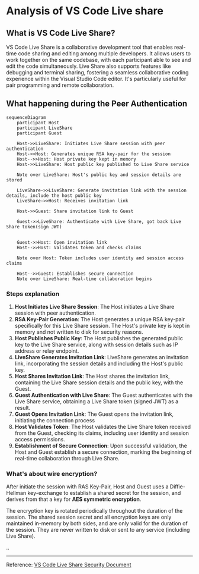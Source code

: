 # Analysis of VS Code Live share

## What is VS Code Live Share?

VS Code Live Share is a collaborative development tool that enables real-time code sharing and editing among multiple developers. It allows users to work together on the same codebase, with each participant able to see and edit the code simultaneously. Live Share also supports features like debugging and terminal sharing, fostering a seamless collaborative coding experience within the Visual Studio Code editor. It's particularly useful for pair programming and remote collaboration.

## What happening during the Peer Authentication

```mermaid
sequenceDiagram
    participant Host
    participant LiveShare
    participant Guest

    Host->>LiveShare: Initiates Live Share session with peer authentication
    Host->>Host: Generates unique RSA key-pair for the session
    Host-->>Host: Host private key kept in memory
    Host->>LiveShare: Host public key published to Live Share service

    Note over LiveShare: Host's public key and session details are stored

    LiveShare->>LiveShare: Generate invitation link with the session details, include the host public key
    LiveShare->>Host: Receives invitation link

    Host->>Guest: Share invitation link to Guest

    Guest->>LiveShare: Authenticate with Live Share, got back Live Share token(sign JWT)


    Guest->>Host: Open invitation link
    Host-->>Host: Validates token and checks claims

    Note over Host: Token includes user identity and session access claims

    Host-->>Guest: Establishes secure connection
    Note over LiveShare: Real-time collaboration begins
```

### Steps explanation

1. **Host Initiates Live Share Session**:
   The Host initiates a Live Share session with peer authentication.
2. **RSA Key-Pair Generation**:
   The Host generates a unique RSA key-pair specifically for this Live Share session.
   The Host's private key is kept in memory and not written to disk for security reasons.
3. **Host Publishes Public Key**:
   The Host publishes the generated public key to the Live Share service, along with session details such as IP address or relay endpoint.
4. **LiveShare Generates Invitation Link**:
   LiveShare generates an invitation link, incorporating the session details and including the Host's public key.
5. **Host Shares Invitation Link**:
   The Host shares the invitation link, containing the Live Share session details and the public key, with the Guest.
6. **Guest Authentication with Live Share**:
   The Guest authenticates with the Live Share service, obtaining a Live Share token (signed JWT) as a result.
7. **Guest Opens Invitation Link**:
   The Guest opens the invitation link, initiating the connection process
8. **Host Validates Token**:
   The Host validates the Live Share token received from the Guest, checking its claims, including user identity and session access permissions.
9. **Establishment of Secure Connection**:
   Upon successful validation, the Host and Guest establish a secure connection, marking the beginning of real-time collaboration through Live Share.

### What's about wire encryption?

After initiate the session with RAS Key-Pair, Host and Guest uses a Diffie-Hellman key-exchange to establish a shared secret for the session, and derives from that a key for **AES symmetric encryption**.

The encryption key is rotated periodically throughout the duration of the session. The shared session secret and all encryption keys are only maintained in-memory by both sides, and are only valid for the duration of the session. They are never written to disk or sent to any service (including Live Share).

..

---

Reference: [VS Code Live Share Security Document](https://learn.microsoft.com/en-us/visualstudio/liveshare/reference/security)
